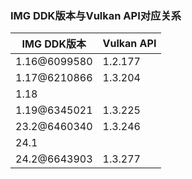 ### IMG DDK版本与Vulkan API对应关系



| IMG DDK版本  | Vulkan API |
| ------------ | ---------- |
| 1.16@6099580 | 1.2.177    |
| 1.17@6210866 | 1.3.204    |
| 1.18         |            |
| 1.19@6345021 | 1.3.225    |
| 23.2@6460340 | 1.3.246    |
| 24.1         |            |
| 24.2@6643903 | 1.3.277    |

